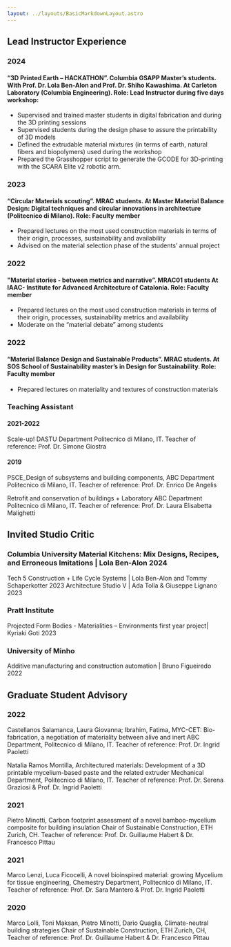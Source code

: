 ```yaml
---
layout: ../layouts/BasicMarkdownLayout.astro
---
```

## Lead Instructor Experience
### 2024
#### “3D Printed Earth – HACKATHON”. Columbia GSAPP Master’s students. With Prof. Dr. Lola Ben-Alon and Prof. Dr. Shiho Kawashima. At Carleton Laboratory (Columbia Engineering). Role: Lead Instructor during five days workshop:
- Supervised and trained master students in digital fabrication and during the 3D printing sessions
- Supervised students during the design phase to assure the printability of 3D models
- Defined the extrudable material mixtures (in terms of earth, natural fibers and biopolymers) used during the workshop
- Prepared the Grasshopper script to generate the GCODE for 3D-printing with the SCARA Elite v2 robotic arm.

### 2023
#### “Circular Materials scouting”. MRAC students. At Master Material Balance Design: Digital techniques and circular innovations in architecture (Politecnico di Milano). Role: Faculty member 
- Prepared lectures on the most used construction materials in terms of their origin, processes, sustainability and availability
- Advised on the material selection phase of the students’ annual project 

### 2022
#### "Material stories - between metrics and narrative”. MRAC01 students At IAAC- Institute for Advanced Architecture of Catalonia. Role: Faculty member
- Prepared lectures on the most used construction materials in terms of their origin, processes, sustainability metrics and availability
- Moderate on  the “material debate” among students 

### 2022
#### “Material Balance Design and Sustainable Products”. MRAC students. At SOS School of Sustainability master’s in Design for Sustainability. Role: Faculty member
- Prepared lectures on materiality and textures of construction materials

### Teaching Assistant
#### 2021-2022
Scale-up! DASTU Department Politecnico di Milano, IT. Teacher of reference: Prof. Dr. Simone Giostra

#### 2019
PSCE_Design of subsystems and building components, ABC Department Politecnico di Milano, IT. Teacher of reference: Prof. Dr. Enrico De Angelis

Retrofit and conservation of buildings + Laboratory ABC Department Politecnico di Milano, IT. Teacher of reference: Prof. Dr. Laura Elisabetta Malighetti

## Invited Studio Critic
### Columbia University	Material Kitchens: Mix Designs, Recipes, and Erroneous Imitations | Lola Ben-Alon 2024
Tech 5 Construction + Life Cycle Systems | Lola Ben-Alon and Tommy Schaperkotter 2023
Architecture Studio V | Ada Tolla & Giuseppe Lignano 2023	

### Pratt Institute
Projected Form Bodies - Materialities – Environments first year project| Kyriaki Goti 2023

### University of Minho
Additive manufacturing and construction automation | Bruno Figueiredo 2022

## Graduate Student Advisory
### 2022
Castellanos Salamanca, Laura Giovanna; Ibrahim, Fatima, MYC-CET: Bio-fabrication, a negotiation of materiality between alive and inert ABC Department, Politecnico di Milano, IT. Teacher of reference: Prof. Dr. Ingrid Paoletti

Natalia Ramos Montilla, Architectured materials: Development of a 3D printable mycelium-based paste and the related extruder Mechanical Department, Politecnico di Milano, IT. Teacher of reference: Prof. Dr. Serena Graziosi & Prof. Dr. Ingrid Paoletti

### 2021
Pietro Minotti, Carbon footprint assessment of a novel bamboo-mycelium composite for building insulation Chair of Sustainable Construction, ETH Zurich, CH. Teacher of reference: Prof. Dr. Guillaume Habert & Dr. Francesco Pittau

### 2021
Marco Lenzi, Luca Ficocelli, A novel bioinspired material: growing Mycelium for tissue engineering, Chemestry Department, Politecnico di Milano, IT. Teacher of reference: Prof. Dr. Sara Mantero & Prof. Dr. Ingrid Paoletti

### 2020
Marco Lolli, Toni Maksan, Pietro Minotti, Dario Quaglia, Climate-neutral building strategies Chair of Sustainable Construction, ETH Zurich, CH, Teacher of reference: Prof. Dr. Guillaume Habert & Dr. Francesco Pittau
